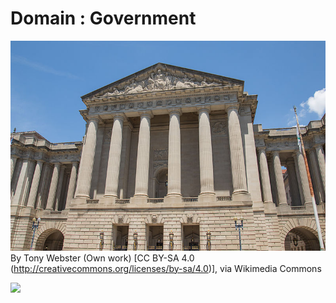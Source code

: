 Domain : Government
===================

![](imgs/Andrew_W._Mellon_Auditorium_Washington_DC_6D2B4303.jpg) By Tony
Webster (Own work) \[CC BY-SA 4.0
(<http://creativecommons.org/licenses/by-sa/4.0>)\], via Wikimedia
Commons

![](https://upload.wikimedia.org/wikipedia/commons/1/1a/Andrew_W._Mellon_Auditorium_Washington_DC_6D2B4303.jpg)
